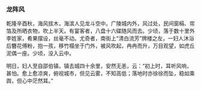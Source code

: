 <script type="text/javascript">
    var head = document.getElementsByTagName('head')[0];
    cssURL = '/public/article_1.css';
    linkTag = document.createElement('link');
    linkTag.href = cssURL;
    linkTag.setAttribute('type','text/css');
    linkTag.setAttribute('rel','stylesheet');
    head.appendChild(linkTag);
</script>
### 龙阵风

乾隆辛酉秋，海风拔木，海滨人见龙斗空中。广陵城内外，风过处，民间窗槅、帘箔及所晒衣物，吹上半天。有宴客者，八盘十六碟随风而去。少顷，落于数十里外李姓家，肴果摆设，丝毫不动。尤奇者，南街上“清白流芳”牌楼之左，一妇人沐浴后簪花傅粉，抱一孩，移竹榻坐于门外，被风吹起，冉冉而升，万目观望，如虎丘泥偶一座。少顷，没入云中。

明日，妇人至自邵伯镇，镇去城四十余里，安然无恙，云：“初上时，耳听风响，甚怕。愈上愈凉爽，俯视城市，但见云雾，不知高低；落地时亦徐徐而坠，稳如乘舆，但心中茫然耳。”

